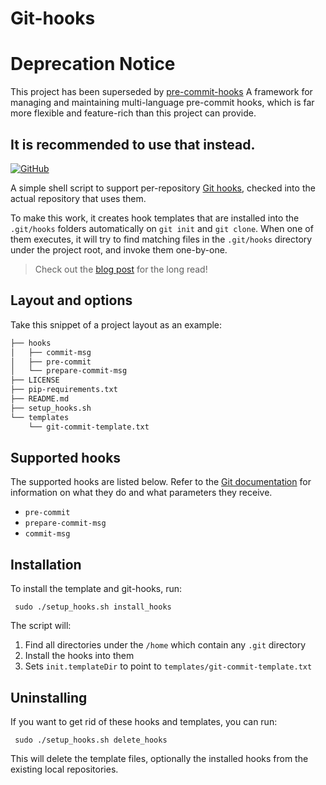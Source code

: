 # Git-hooks

# Deprecation Notice
This project has been superseded by [pre-commit-hooks]()
A framework for managing and maintaining multi-language pre-commit hooks,
 which is far more flexible and feature-rich than this project can provide.

It is recommended to use that instead.
------------------------------------------------------------------------------

[![GitHub](https://img.shields.io/github/license/mmphego/git-hooks.svg)](LICENSE)

A simple shell script to support per-repository [Git hooks](https://git-scm.com/docs/githooks), checked into the actual repository that uses them.

To make this work, it creates hook templates that are installed into the `.git/hooks` folders automatically on `git init` and `git clone`. When one of them executes, it will try to find matching files in the `.git/hooks` directory under the project root, and invoke them one-by-one.

> Check out the [blog post](https://blog.mphomphego.co.za/blog/2019/02/28/How-I-increased-my-productivity-using-dotfiles.html) for the long read!

## Layout and options

Take this snippet of a project layout as an example:

```bash
├── hooks
│   ├── commit-msg
│   ├── pre-commit
│   └── prepare-commit-msg
├── LICENSE
├── pip-requirements.txt
├── README.md
├── setup_hooks.sh
└── templates
    └── git-commit-template.txt
```

## Supported hooks

The supported hooks are listed below. Refer to the [Git documentation](https://git-scm.com/docs/githooks) for information on what they do and what parameters they receive.

- `pre-commit`
- `prepare-commit-msg`
- `commit-msg`

## Installation

To install the template and git-hooks, run:
```shell
 sudo ./setup_hooks.sh install_hooks
```
The script will:

1. Find all directories under the `/home` which contain any `.git` directory
2. Install the hooks into them
3. Sets `init.templateDir` to point to `templates/git-commit-template.txt`

## Uninstalling

If you want to get rid of these hooks and templates, you can run:

```shell
 sudo ./setup_hooks.sh delete_hooks
```

This will delete the template files, optionally the installed hooks from the existing local repositories.

